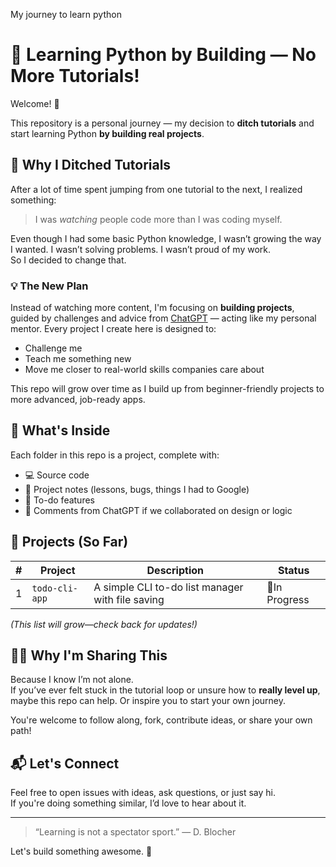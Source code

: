 My journey to learn python
# 🚀 Learning Python by Building — No More Tutorials!

Welcome! 👋

This repository is a personal journey — my decision to **ditch tutorials** and start learning Python **by building real projects**.

## 🧠 Why I Ditched Tutorials

After a lot of time spent jumping from one tutorial to the next, I realized something:  
> I was *watching* people code more than I was coding myself.

Even though I had some basic Python knowledge, I wasn’t growing the way I wanted. I wasn’t solving problems. I wasn’t proud of my work.  
So I decided to change that.

### 💡 The New Plan

Instead of watching more content, I'm focusing on **building projects**, guided by challenges and advice from [ChatGPT](https://openai.com/chatgpt) — acting like my personal mentor. Every project I create here is designed to:
- Challenge me
- Teach me something new
- Move me closer to real-world skills companies care about

This repo will grow over time as I build up from beginner-friendly projects to more advanced, job-ready apps.

## 📁 What's Inside

Each folder in this repo is a project, complete with:
- 💻 Source code
- 📝 Project notes (lessons, bugs, things I had to Google)
- 🚧 To-do features
- 💬 Comments from ChatGPT if we collaborated on design or logic

## 🌱 Projects (So Far)

| # | Project | Description | Status |
|---|---------|-------------|--------|
| 1 | `todo-cli-app` | A simple CLI to-do list manager with file saving | 🚧In Progress |

*(This list will grow—check back for updates!)*

## 🙋‍♂️ Why I'm Sharing This

Because I know I’m not alone.  
If you’ve ever felt stuck in the tutorial loop or unsure how to **really level up**, maybe this repo can help. Or inspire you to start your own journey.

You're welcome to follow along, fork, contribute ideas, or share your own path!

## 📬 Let's Connect

Feel free to open issues with ideas, ask questions, or just say hi.  
If you're doing something similar, I’d love to hear about it.

---

> “Learning is not a spectator sport.” — D. Blocher

Let's build something awesome. 🚀
